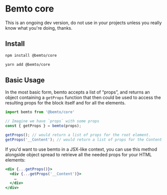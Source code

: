 # Bemto core

This is an ongoing dev version, do not use in your projects unless you really know what you're doing, thanks.

## Install

```sh
npm install @bemto/core
```

```sh
yarn add @bemto/core
```

## Basic Usage

In the most basic form, bemto accepts a list of “props”, and returns an object containing a `getProps` function that then could be used to access the resulting props for the block itself and for all the elements.

``` js
import bemto from '@bemto/core'

// Imagine we have `props` with some props
const { getProps } = bemto(props);

getProps(); // would return a list of props for the root element.
getProps('__Content'); // would return a list of props for the Content element.
```

If you'd want to use bemto in a JSX-like context, you can use this method alongside object spread to retrieve all the needed props for your HTML elements:

``` jsx
<div {...getProps()}>
  <div {...getProps('__Content')}>
    …
  </div>
</div>
```
